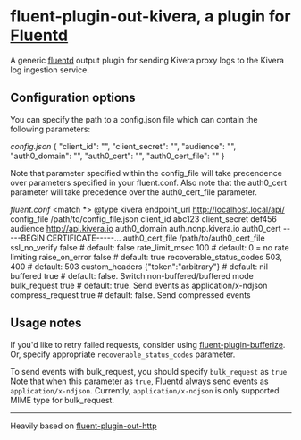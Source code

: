 # fluent-plugin-out-kivera, a plugin for [Fluentd](http://fluentd.org)

A generic [fluentd][1] output plugin for sending Kivera proxy logs to the Kivera log ingestion service.

## Configuration options

You can specify the path to a config.json file which can contain the following parameters:

  *config.json*
  {
    "client_id": "",
    "client_secret": "",
    "audience": "",
    "auth0_domain": "",
    "auth0_cert": "",
    "auth0_cert_file": ""
  }

Note that parameter specified within the config_file will take precendence over parameters specified in your fluent.conf.
Also note that the auth0_cert parameter will take precedence over the auth0_cert_file parameter.

  *fluent.conf*
    <match *>
      @type kivera
      endpoint_url              http://localhost.local/api/
      config_file               /path/to/config_file.json
      client_id                 abc123
      client_secret             def456
      audience                  http://api.kivera.io
      auth0_domain              auth.nonp.kivera.io
      auth0_cert                -----BEGIN CERTIFICATE-----...
      auth0_cert_file           /path/to/auth0_cert_file
      ssl_no_verify             false  # default: false
      rate_limit_msec           100    # default: 0 = no rate limiting
      raise_on_error            false  # default: true
      recoverable_status_codes  503, 400 # default: 503
      custom_headers            {"token":"arbitrary"} # default: nil
      buffered                  true   # default: false. Switch non-buffered/buffered mode
      bulk_request              true  # default: true. Send events as application/x-ndjson
      compress_request          true  # default: false. Send compressed events
    </match>

## Usage notes

If you'd like to retry failed requests, consider using [fluent-plugin-bufferize][3].
Or, specify appropriate `recoverable_status_codes` parameter.

To send events with bulk_request, you should specify `bulk_request` as `true`
Note that when this parameter as `true`, Fluentd always send events as `application/x-ndjson`.
Currently, `application/x-ndjson` is only supported MIME type for bulk_request.

----

Heavily based on [fluent-plugin-out-http][2]

  [1]: http://fluentd.org/
  [2]: https://github.com/fluent-plugins-nursery/fluent-plugin-out-http
  [3]: https://github.com/sabottenda/fluent-plugin-bufferize
